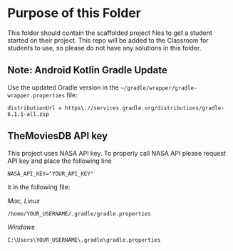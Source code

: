 # Purpose of this Folder

This folder should contain the scaffolded project files to get a student started on their project. This repo will be added to the Classroom for students to use, so please do not have any solutions in this folder.

## Note: Android Kotlin Gradle Update
Use the updated Gradle version in the `~/gradle/wrapper/gradle-wrapper.properties` file:
```
distributionUrl = https\://services.gradle.org/distributions/gradle-6.1.1-all.zip
```
## TheMoviesDB API key
This project uses NASA API key. To properly call NASA API please request API key and place the following line

```
NASA_API_KEY="YOUR_API_KEY"
```

it in the following file:

*Mac, Linux*
```
/home/YOUR_USERNAME/.gradle/gradle.properties
```

*Windows*
```
C:\Users\YOUR_USERNAME\.gradle\gradle.properties
```
